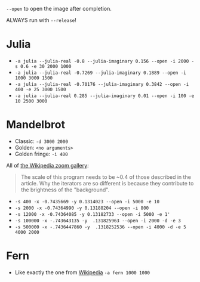 `--open` to open the image after completion.

ALWAYS run with `--release`!

# Julia

- `-a julia --julia-real -0.8 --julia-imaginary 0.156 --open -i 2000 -s 0.6 -e 30 2000 1000`
- `-a julia --julia-real -0.7269 --julia-imaginary 0.1889 --open -i 1000 3000 1500`
- `-a julia --julia-real -0.70176 --julia-imaginary 0.3842 --open -i 400 -e 25 3000 1500`
- `-a julia --julia-real 0.285 --julia-imaginary 0.01 --open -i 100 -e 10 2500 3000`

# Mandelbrot

- Classic: `-d 3000 2000`
- Golden: `<no arguments>`
- Golden fringe: `-i 400`

All of [the Wikipedia zoom gallery](https://en.wikipedia.org/wiki/Mandelbrot_set#Image_gallery_of_a_zoom_sequence):

> The scale of this program needs to be ~0.4 of those described in the article.
> Why the iterators are so different is because they contribute to the brightness of the "background".

- `-s 400 -x -0.7435669 -y 0.1314023 --open -i 5000 -e 10`
- `-s 2000 -x -0.74364990 -y 0.13188204 --open -i 800`
- `-s 12000 -x -0.74364085 -y 0.13182733 --open -i 5000 -e 1'`
- `-s 100000 -x -.743643135 -y  .131825963 --open -i 2000 -d -e 3`
- `-s 500000 -x -.7436447860 -y  .1318252536 --open -i 4000 -d -e 5 4000 2000`

# Fern

- Like exactly the one from [Wikipedia](https://en.wikipedia.org/wiki/Barnsley_fern#/media/File:Barnsley_fern_1024x1024.png) `-a fern 1000 1000`
